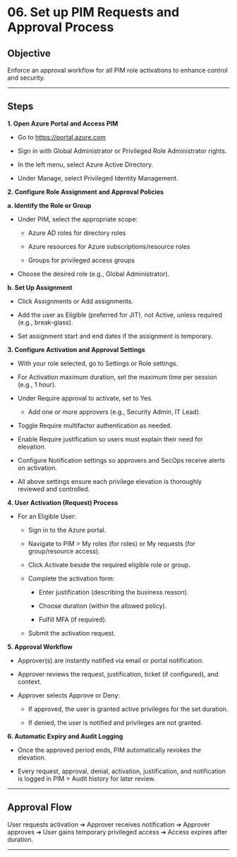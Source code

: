 # 06. Set up PIM Requests and Approval Process


## Objective

Enforce an approval workflow for all PIM role activations to enhance control and security.

---

## Steps

**1. Open Azure Portal and Access PIM**

* Go to https://portal.azure.com

* Sign in with Global Administrator or Privileged Role Administrator rights.

* In the left menu, select Azure Active Directory.

* Under Manage, select Privileged Identity Management.

**2. Configure Role Assignment and Approval Policies**

**a. Identify the Role or Group**

* Under PIM, select the appropriate scope:

  * Azure AD roles for directory roles

  * Azure resources for Azure subscriptions/resource roles

  * Groups for privileged access groups

* Choose the desired role (e.g., Global Administrator).

**b. Set Up Assignment**

* Click Assignments or Add assignments.

* Add the user as Eligible (preferred for JIT), not Active, unless required (e.g., break-glass).

* Set assignment start and end dates if the assignment is temporary.

**3. Configure Activation and Approval Settings**

* With your role selected, go to Settings or Role settings.

* For Activation maximum duration, set the maximum time per session (e.g., 1 hour).

* Under Require approval to activate, set to Yes.

  * Add one or more approvers (e.g., Security Admin, IT Lead).

* Toggle Require multifactor authentication as needed.

* Enable Require justification so users must explain their need for elevation.

* Configure Notification settings so approvers and SecOps receive alerts on activation.

* All above settings ensure each privilege elevation is thoroughly reviewed and controlled.

**4. User Activation (Request) Process**

* For an Eligible User:
  * Sign in to the Azure portal.

  * Navigate to PIM > My roles (for roles) or My requests (for group/resource access).

  * Click Activate beside the required eligible role or group.

  * Complete the activation form:

     * Enter justification (describing the business reason).

     * Choose duration (within the allowed policy).

     * Fulfill MFA (if required).

  * Submit the activation request.

**5. Approval Workflow**

* Approver(s) are instantly notified via email or portal notification.

* Approver reviews the request, justification, ticket (if configured), and context.

* Approver selects Approve or Deny:

   * If approved, the user is granted active privileges for the set duration.

   * If denied, the user is notified and privileges are not granted.

**6. Automatic Expiry and Audit Logging**

* Once the approved period ends, PIM automatically revokes the elevation.

* Every request, approval, denial, activation, justification, and notification is logged in PIM > Audit history for later review.

---

## **Approval Flow**

User requests activation ➔ Approver receives notification ➔ Approver approves ➔ User gains temporary privileged access ➔ Access expires after duration.

---

